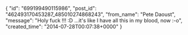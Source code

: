  {
   "id": "699199490115986",
   "post_id": "462493170453287_485010274868243",
   "from_name": "Pete Daoust",
   "message": "Holy fuck !!! :D ...it's like I have all this in my blood, now :-o",
   "created_time": "2014-07-28T00:07:38+0000"
 }
